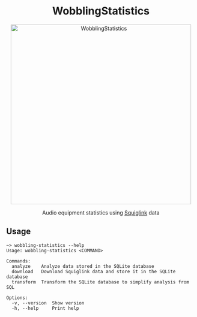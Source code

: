 <h1 align="center">WobblingStatistics</h1>
<p align="center">
  <img
    alt="WobblingStatistics"
    src="https://codeberg.org/snacks/wobbling-statistics/media/branch/assets/logo.png"
    width="480px"
  />
</p>
<p align="center">
  Audio equipment statistics using
  <a href="https://squig.link/">Squiglink</a> data
</p>

## Usage

```
~> wobbling-statistics --help
Usage: wobbling-statistics <COMMAND>

Commands:
  analyze    Analyze data stored in the SQLite database
  download   Download Squiglink data and store it in the SQLite database
  transform  Transform the SQLite database to simplify analysis from SQL

Options:
  -v, --version  Show version
  -h, --help     Print help
```
